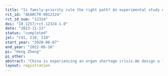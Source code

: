 ```yaml
---
title: "Is family-priority rule the right path? An experimental study of the Chinese organ allocation system"
rct_id: "AEARCTR-0012324"
rct_id_num: "12324"
doi: "10.1257/rct.12324-1.0"
date: "2023-11-13"
status: "completed"
jel: "C91, I10, I18"
start_year: "2020-06-07"
end_year: "2022-06-16"
pi: "Heng Zheng"
pi_other:
abstract: "China is experiencing an organ shortage crisis.We design a laboratory experiment to study how the family-priority rule affects the willingness to register as a donor as well as the decision of family consent."
layout: registration
---
```


